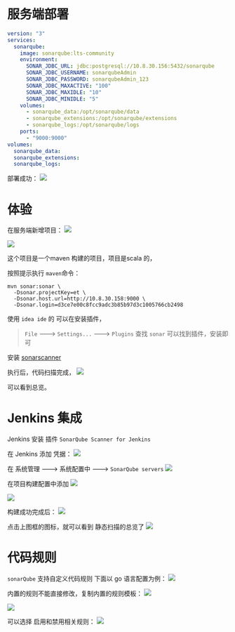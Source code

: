# 服务端部署

```yaml
version: "3" 
services:
  sonarqube:
    image: sonarqube:lts-community
    environment:
      SONAR_JDBC_URL: jdbc:postgresql://10.8.30.156:5432/sonarqube
      SONAR_JDBC_USERNAME: sonarqubeAdmin
      SONAR_JDBC_PASSWORD: sonarqubeAdmin_123
      SONAR_JDBC_MAXACTIVE: "100"
      SONAR_JDBC_MAXIDLE: "10"
      SONAR_JDBC_MINIDLE: "5"
    volumes:
      - sonarqube_data:/opt/sonarqube/data
      - sonarqube_extensions:/opt/sonarqube/extensions
      - sonarqube_logs:/opt/sonarqube/logs
    ports:
      - "9000:9000"
volumes:
  sonarqube_data:
  sonarqube_extensions:
  sonarqube_logs:
```

部署成功：
 ![](https://cdn.jsdelivr.net/gh/wayloong/imgchr@latest/notes/img/202201191033085.png)

# 体验
在服务端新增项目：
 ![](https://cdn.jsdelivr.net/gh/wayloong/imgchr@latest/notes/img/202201191034303.png)

 ![](https://cdn.jsdelivr.net/gh/wayloong/imgchr@latest/notes/img/202201191034295.png)

这个项目是一个maven 构建的项目，项目是scala 的，

按照提示执行 `maven`命令：
```
mvn sonar:sonar \
  -Dsonar.projectKey=et \
  -Dsonar.host.url=http://10.8.30.158:9000 \
  -Dsonar.login=d3ce7e00c8fcc9adc3b85b97d3c1005766cb2498
```

使用 `idea ide` 的 可以在安装插件，
> `File` ---> `Settings...` ---> `Plugins`
> 查找 `sonar` 可以找到插件，安装即可

安装 [sonarscanner](https://docs.sonarqube.org/latest/analysis/scan/sonarscanner/)

执行后，代码扫描完成，
 ![](https://cdn.jsdelivr.net/gh/wayloong/imgchr@latest/notes/img/202201191034312.png)

可以看到总览。

# Jenkins 集成
Jenkins 安装 插件 `SonarQube Scanner for Jenkins`

在 Jenkins 添加 凭据：
 ![](https://cdn.jsdelivr.net/gh/wayloong/imgchr@latest/notes/img/202201191034960.png)


在 系统管理 ---> 系统配置中 ---> `SonarQube servers`
 ![](https://cdn.jsdelivr.net/gh/wayloong/imgchr@latest/notes/img/202201191035875.png)

在项目构建配置中添加
 ![](https://cdn.jsdelivr.net/gh/wayloong/imgchr@latest/notes/img/202201191035205.png)

 ![](https://cdn.jsdelivr.net/gh/wayloong/imgchr@latest/notes/img/202201191035162.png)

构建成功完成后：
 ![](https://cdn.jsdelivr.net/gh/wayloong/imgchr@latest/notes/img/202201191035170.png)

点击上图框的图标，就可以看到 静态扫描的总览了
 ![](https://cdn.jsdelivr.net/gh/wayloong/imgchr@latest/notes/img/202201191036782.png)


# 代码规则
`sonarQube` 支持自定义代码规则
下面以 go 语言配置为例：
 ![](https://cdn.jsdelivr.net/gh/wayloong/imgchr@latest/notes/img/202201191036662.png)

内置的规则不能直接修改，复制内置的规则模板：
 ![](https://cdn.jsdelivr.net/gh/wayloong/imgchr@latest/notes/img/202201191036667.png)

 ![](https://cdn.jsdelivr.net/gh/wayloong/imgchr@latest/notes/img/202201191036865.png)

可以选择 启用和禁用相关规则：
 ![](https://cdn.jsdelivr.net/gh/wayloong/imgchr@latest/notes/img/202201191037091.png)
